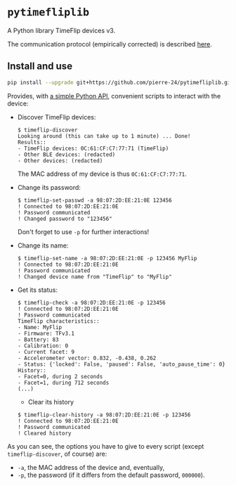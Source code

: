 # `pytimefliplib`

A Python library TimeFlip devices v3.

The communication protocol (empirically corrected) is described [here](./protocol_v3_corrected.md).

## Install and use

```bash
pip install --upgrade git+https://github.com/pierre-24/pytimefliplib.git
```

Provides, with [a simple Python API](./pytimefliplib/async_client.py), 
convenient scripts to interact with the device:

- Discover TimeFlip devices:
  ```
  $ timeflip-discover 
  Looking around (this can take up to 1 minute) ... Done!
  Results::
  - TimeFlip devices: 0C:61:CF:C7:77:71 (TimeFlip)
  - Other BLE devices: (redacted)
  - Other devices: (redacted)
  ```
  The MAC address of my device is thus `0C:61:CF:C7:77:71`.

- Change its password:
  ```
  $ timeflip-set-passwd -a 98:07:2D:EE:21:0E 123456
  ! Connected to 98:07:2D:EE:21:0E
  ! Password communicated
  ! Changed password to "123456"
  ```
  Don't forget to use `-p` for further interactions!

- Change its name:
  ```
  $ timeflip-set-name -a 98:07:2D:EE:21:0E -p 123456 MyFlip
  ! Connected to 98:07:2D:EE:21:0E
  ! Password communicated
  ! Changed device name from "TimeFlip" to "MyFlip"
  ```

- Get its status:
  ```
  $ timeflip-check -a 98:07:2D:EE:21:0E -p 123456
  ! Connected to 98:07:2D:EE:21:0E
  ! Password communicated
  TimeFlip characteristics::
  - Name: MyFlip
  - Firmware: TFv3.1
  - Battery: 83
  - Calibration: 0
  - Current facet: 9
  - Accelerometer vector: 0.832, -0.438, 0.262
  - Status: {'locked': False, 'paused': False, 'auto_pause_time': 0}
  History::
  - Facet=0, during 2 seconds
  - Facet=1, during 712 seconds
  (...)
  ```

  + Clear its history
  ```
  $ timeflip-clear-history -a 98:07:2D:EE:21:0E -p 123456
  ! Connected to 98:07:2D:EE:21:0E
  ! Password communicated
  ! Cleared history
  ```

As you can see, the options you have to give to every script (except `timeflip-discover`, of course) are:
+ `-a`, the MAC address of the device and, eventually,
+ `-p`, the password (if it differs from the default password, `000000`).